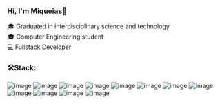 ### Hi, I'm Miqueias👋
🎓 Graduated in interdisciplinary science and technology <br>
🎓 Computer Engineering student <br>
💻 Fullstack Developer <br>


### 🛠️Stack:
![image](https://github.com/miqueiasrodrigues/miqueiasrodrigues/assets/84649194/a841da52-8b2c-42fe-b66d-f7ecb0084431)
![image](https://github.com/miqueiasrodrigues/miqueiasrodrigues/assets/84649194/105edbab-02bf-45d8-896f-539522774cb6)
![image](https://github.com/miqueiasrodrigues/miqueiasrodrigues/assets/84649194/1a3a99db-9ee7-4a0e-83e7-2f5776345004)
![image](https://github.com/miqueiasrodrigues/miqueiasrodrigues/assets/84649194/f7424b02-1d47-4bd1-96ec-11e80b8d60c1)
![image](https://github.com/miqueiasrodrigues/miqueiasrodrigues/assets/84649194/0841a62e-5e8d-4de2-bc07-a0064e114e91)
![image](https://github.com/miqueiasrodrigues/miqueiasrodrigues/assets/84649194/7a6e031a-7928-45a7-9c6b-5154fe5656c7)
![image](https://github.com/miqueiasrodrigues/miqueiasrodrigues/assets/84649194/f542daf9-bdd6-4beb-a662-e0bec3277a8b)
![image](https://github.com/miqueiasrodrigues/miqueiasrodrigues/assets/84649194/772c0dbe-cd8a-453c-805c-4abe0de3d0ce)
![image](https://github.com/miqueiasrodrigues/miqueiasrodrigues/assets/84649194/7d632282-1219-4ab1-a885-5706238ff9e3)
![image](https://github.com/miqueiasrodrigues/miqueiasrodrigues/assets/84649194/a4f4cad7-1237-49d9-84af-8e38113ea7d4)
![image](https://github.com/miqueiasrodrigues/miqueiasrodrigues/assets/84649194/74c231ef-c5ad-4d70-a422-ff9dec7bc775)
![image](https://github.com/miqueiasrodrigues/miqueiasrodrigues/assets/84649194/fe49184f-9cf9-4f6f-9d0c-428b33bf295d)



 




<!--
**miqueiasrodrigues/miqueiasrodrigues** is a ✨ _special_ ✨ repository because its `README.md` (this file) appears on your GitHub profile.

Here are some ideas to get you started:

- 🔭 I’m currently working on ...
- 🌱 I’m currently learning ...
- 👯 I’m looking to collaborate on ...
- 🤔 I’m looking for help with ...
- 💬 Ask me about ...
- 📫 How to reach me: ...
- 😄 Pronouns: ...
- ⚡ Fun fact: ...
-->
